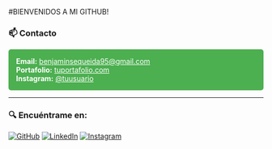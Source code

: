 #BIENVENIDOS A MI GITHUB!
### 📫 Contacto

<div style="background-color: #4CAF50; padding: 15px; border-radius: 5px; color: white;">
  <strong>Email:</strong> <a href="mailto:tuemail@example.com" style="color: white;">benjaminsequeida95@gmail.com</a> <br>
  <strong>Portafolio:</strong> <a href="https://tuportafolio.com" style="color: white;">tuportafolio.com</a> <br>
  <strong>Instagram:</strong> <a href="https://instagram.com/tuusuario" style="color: white;">@tuusuario</a>
</div>

---

### 🔍 Encuéntrame en:
[![GitHub](https://img.shields.io/badge/GitHub-000000?style=flat-square&logo=github&logoColor=red)](https://github.com/tuusuario)
[![LinkedIn](https://img.shields.io/badge/LinkedIn-000000?style=flat-square&logo=linkedin&logoColor=red)](https://linkedin.com/in/tuusuario)
[![Instagram](https://img.shields.io/badge/Instagram-000000?style=flat-square&logo=instagram&logoColor=red)](https://instagram.com/tuusuario)

